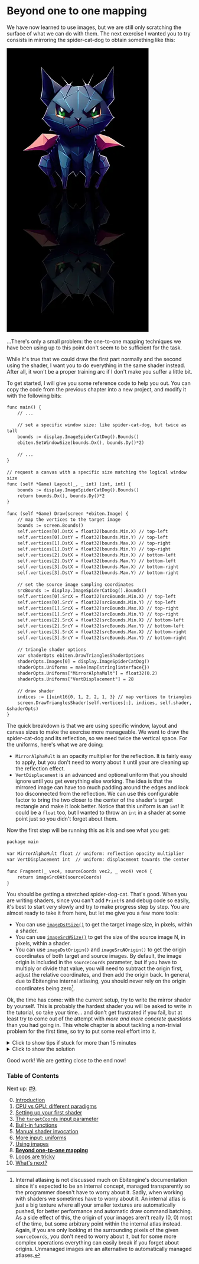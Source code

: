 # Beyond one to one mapping

We have now learned to use images, but we are still only scratching the surface of what we can do with them. The next exercise I wanted you to try consists in mirroring the spider-cat-dog to obtain something like this:

![](https://github.com/tinne26/kage-desk/blob/main/img/mirrored_creature.webp?raw=true)

...There's only a small problem: the one-to-one mapping techniques we have been using up to this point don't seem to be sufficient for the task.

While it's true that we could draw the first part normally and the second using the shader, I want you to do everything in the same shader instead. After all, it won't be a proper training arc if I don't make you suffer a little bit.

To get started, I will give you some reference code to help you out. You can copy the code from the previous chapter into a new project, and modify it with the following bits:
```Golang
func main() {
	// ...
	
	// set a specific window size: like spider-cat-dog, but twice as tall
	bounds := display.ImageSpiderCatDog().Bounds()
	ebiten.SetWindowSize(bounds.Dx(), bounds.Dy()*2)

	// ...
}

// request a canvas with a specific size matching the logical window size
func (self *Game) Layout(_, _ int) (int, int) {
	bounds := display.ImageSpiderCatDog().Bounds()
	return bounds.Dx(), bounds.Dy()*2
}

func (self *Game) Draw(screen *ebiten.Image) {
	// map the vertices to the target image
	bounds := screen.Bounds()
	self.vertices[0].DstX = float32(bounds.Min.X) // top-left
	self.vertices[0].DstY = float32(bounds.Min.Y) // top-left
	self.vertices[1].DstX = float32(bounds.Max.X) // top-right
	self.vertices[1].DstY = float32(bounds.Min.Y) // top-right
	self.vertices[2].DstX = float32(bounds.Min.X) // bottom-left
	self.vertices[2].DstY = float32(bounds.Max.Y) // bottom-left
	self.vertices[3].DstX = float32(bounds.Max.X) // bottom-right
	self.vertices[3].DstY = float32(bounds.Max.Y) // bottom-right

	// set the source image sampling coordinates
	srcBounds := display.ImageSpiderCatDog().Bounds()
	self.vertices[0].SrcX = float32(srcBounds.Min.X) // top-left
	self.vertices[0].SrcY = float32(srcBounds.Min.Y) // top-left
	self.vertices[1].SrcX = float32(srcBounds.Max.X) // top-right
	self.vertices[1].SrcY = float32(srcBounds.Min.Y) // top-right
	self.vertices[2].SrcX = float32(srcBounds.Min.X) // bottom-left
	self.vertices[2].SrcY = float32(srcBounds.Max.Y) // bottom-left
	self.vertices[3].SrcX = float32(srcBounds.Max.X) // bottom-right
	self.vertices[3].SrcY = float32(srcBounds.Max.Y) // bottom-right

	// triangle shader options
	var shaderOpts ebiten.DrawTrianglesShaderOptions
	shaderOpts.Images[0] = display.ImageSpiderCatDog()
	shaderOpts.Uniforms = make(map[string]interface{})
	shaderOpts.Uniforms["MirrorAlphaMult"] = float32(0.2)
	shaderOpts.Uniforms["VertDisplacement"] = 28

	// draw shader
	indices := []uint16{0, 1, 2, 2, 1, 3} // map vertices to triangles
	screen.DrawTrianglesShader(self.vertices[:], indices, self.shader, &shaderOpts)
}
```

The quick breakdown is that we are using specific window, layout and canvas sizes to make the exercise more manageable. We want to draw the spider-cat-dog and its reflection, so we need twice the vertical space. For the uniforms, here's what we are doing:
- `MirrorAlphaMult` is an opacity multiplier for the reflection. It is fairly easy to apply, but you don't need to worry about it until your are cleaning up the reflection effect.
- `VertDisplacement` is an advanced and optional uniform that you should ignore until you get everything else working. The idea is that the mirrored image can have too much padding around the edges and look too disconnected from the reflection. We can use this configurable factor to bring the two closer to the center of the shader's target rectangle and make it look better. Notice that this uniform is an `int`! It could be a `float` too, but I wanted to throw an `int` in a shader at some point just so you didn't forget about them.

Now the first step will be running this as it is and see what you get:
```Golang
package main

var MirrorAlphaMult float // uniform: reflection opacity multiplier
var VertDisplacement int  // uniform: displacement towards the center

func Fragment(_ vec4, sourceCoords vec2, _ vec4) vec4 {
	return imageSrc0At(sourceCoords)
}
```

You should be getting a stretched spider-dog-cat. That's good. When you are writing shaders, since you can't add `Printf`s and debug code so easily, it's best to start very slowly and try to make progress step by step. You are almost ready to take it from here, but let me give you a few more tools:
- You can use [`imageDstSize()`](https://ebitengine.org/en/documents/shader.html#Built-in_functions_(images)) to get the target image size, in pixels, within a shader.
- You can use [<code>imageSrc<b><i>N</i></b>Size()</code>](https://ebitengine.org/en/documents/shader.html#Built-in_functions_(images)) to get the size of the source image N, in pixels, within a shader.
- You can use `imageDstOrigin()` and <code>imageSrc<b><i>N</b></i>Origin()</code> to get the origin coordinates of both target and source images. By default, the image origin is included in the `sourceCoords` parameter, but if you have to multiply or divide that value, you will need to subtract the origin first, adjust the relative coordinates, and then add the origin back. In general, due to Ebitengine internal atlasing, you should never rely on the origin coordinates being zero[^1].

[^1]: Internal atlasing is not discussed much on Ebitengine's documentation since it's expected to be an internal concept, managed transparently so the programmer doesn't have to worry about it. Sadly, when working with shaders we sometimes have to worry about it. An internal atlas is just a big texture where all your smaller textures are automatically pushed, for better performance and automatic draw command batching. As a side effect of this, the origin of your images aren't really (0, 0) most of the time, but some arbitrary point within the internal atlas instead. Again, if you are only looking at the surrounding pixels of the given `sourceCoords`, you don't need to worry about it, but for some more complex operations everything can easily break if you forget about origins. Unmanaged images are an alternative to automatically managed atlases.

Ok, the time has come: with the current setup, try to write the mirror shader by yourself. This is probably the hardest shader you will be asked to write in the tutorial, so take your time... and don't get frustrated if you fail, but at least try to come out of the attempt with *more and more concrete questions* than you had going in. This whole chapter is about tackling a non-trivial problem for the first time, so try to put some real effort into it.

<details>
<summary>Click to show tips if stuck for more than 15 minutes</summary>

Some steps that would be relevant:
- Make sure you know how to draw the top half of the screen in one color, and the lower half in another.
- Make sure you can draw the spider-cat-dog on the top half, isolated, without stretching.
- Make sure you can draw the spider-cat-dog on the lower half, isolated, without stretching.
</details>

<details>
<summary>Click to show the solution</summary>

I have two solutions for you. The first is a "simple" solution without using `VertDisplacement`, and the second is a more general solution.

Let's see the "simple one" first:
```Golang
//kage:unit pixels
package main

var MirrorAlphaMult float // uniform: reflection opacity multiplier
var VertDisplacement int  // uniform: displacement towards the center

func Fragment(targetCoords vec4, sourceCoords vec2, _ vec4) vec4 {
	originY := imageSrc0Origin().y
	relativeSrcY := sourceCoords.y - originY
	if targetCoords.y < imageDstSize().y/2 {
		return imageSrc0At(vec2(sourceCoords.x, relativeSrcY*2 + originY))
	} else {
		adjustedY := (relativeSrcY - imageSrc0Size().y/2)*2
		invertedY := imageSrc0Size().y - adjustedY
		samplingCoords := vec2(sourceCoords.x, invertedY + originY)
		return imageSrc0At(samplingCoords)*MirrorAlphaMult
	}
}
```
The code shouldn't be too hard to understand. If we are on the top half of the screen, we sample the source image... but since it would be stretched, we multiply the `y` by 2 to make it fit properly into the top area. The x value is always already what we want, so it never has to be modified. For the lower half, the normalization of the `y` value is slightly trickier, but it's not much different. Since we are already past the midpoint position through the source image, we need to offset that and then apply the same `y*2` idea of the first branch. To invert the image, we simply use `height - y`. Finally, we sample the value at the relevant position and multiply it by `MirrorAlphaMult`, which yes, is a simple product on the sampled pixel color.

This code does rely on the fact that `imageSrc0Size()` is exactly half `imageDstSize()`, and we could actually use only one of them for everything. This is not very clean, not very nice and whatever, but if you understand the constraints of your context... you don't have to be a perfectionist, just get the job done. You could parametrize all this with further uniforms, or automatically center everything on an arbitrarily-sized target, or whatever. That's a pain and not fun, so do it as homework if you really have nothing better to do.

Now let's jump onto the more general solution using `VertDisplacement`:
```Golang
//kage:unit pixels
package main

var MirrorAlphaMult float // uniform: reflection opacity multiplier
var VertDisplacement int  // uniform: displacement towards the center

func Fragment(targetCoords vec4, sourceCoords vec2, _ vec4) vec4 {
	originY := imageSrc0Origin().y
	relativeSrcY := sourceCoords.y - originY

	// compute top contribution
	uprightColor := imageSrc0At(vec2(sourceCoords.x, relativeSrcY*2 + originY - float(VertDisplacement)))
	
	// compute bottom contribution
	adjustedY := (relativeSrcY - imageSrc0Size().y/2)*2
	invertedY := imageSrc0Size().y - adjustedY
	samplingCoords := vec2(sourceCoords.x, invertedY + originY - float(VertDisplacement))
	mirrorColor := imageSrc0At(samplingCoords)*MirrorAlphaMult
	
	// return the sum of contributions
	return uprightColor + mirrorColor
}
```
*(Full program available at [examples/intro/mirror](https://github.com/tinne26/kage-desk/blob/main/examples/intro/mirror))*

This second shader is not that different, but it has a few subtle ideas worth explaining:
- We are computing different parts of the image all in a single pass and adding them at the end. This is a common pattern used in many shaders, but it often requires gating or filtering the partial results before summing them.
- The reason why we didn't "filter" the results here is that `imageSrc0At()` will return `vec4(0, 0, 0, 0)` if we are requesting positions out of bounds, and *it just happens that for this particular example*, the different calculations for different parts of the image do not collide (given reasonable `VertDisplacement` values, at least).
- For proper filtering, you could use [selectors](https://github.com/tinne26/kage-desk/blob/main/docs/snippets/snippets.md#selectors) to keep or discard specific results. Again, this is not necessary in this specific situation, but you could totally add something like `uprightColor *= whenLessThan(relativeSrcY, imageSrc0Size().y/2)` and `mirrorColor *= whenGreaterThan(relativeSrcY, imageSrc0Size().y/2)` to be a bit safer.
</details>

Good work! We are getting close to the end now!


### Table of Contents
Next up: [#9](https://github.com/tinne26/kage-desk/blob/main/docs/tutorials/intro/09_loops.md).

0. [Introduction](https://github.com/tinne26/kage-desk/blob/main/docs/tutorials/intro/00_introduction.md)
1. [CPU vs GPU: different paradigms](https://github.com/tinne26/kage-desk/blob/main/docs/tutorials/intro/01_cpu_vs_gpu.md)
2. [Setting up your first shader](https://github.com/tinne26/kage-desk/blob/main/docs/tutorials/intro/02_shader_setup.md)
3. [The `targetCoords` input parameter](https://github.com/tinne26/kage-desk/blob/main/docs/tutorials/intro/03_target_coordinates.md)
4. [Built-in functions](https://github.com/tinne26/kage-desk/blob/main/docs/tutorials/intro/04_built_in_functions.md)
5. [Manual shader invocation](https://github.com/tinne26/kage-desk/blob/main/docs/tutorials/intro/05_invoke_shader.md)
6. [More input: uniforms](https://github.com/tinne26/kage-desk/blob/main/docs/tutorials/intro/06_uniforms.md)
7. [Using images](https://github.com/tinne26/kage-desk/blob/main/docs/tutorials/intro/07_images.md)
8. [**Beyond one-to-one mapping**](https://github.com/tinne26/kage-desk/blob/main/docs/tutorials/intro/08_beyond.md)
9. [Loops are tricky](https://github.com/tinne26/kage-desk/blob/main/docs/tutorials/intro/09_loops.md)
10. [What's next?](https://github.com/tinne26/kage-desk/blob/main/docs/tutorials/intro/10_what_next.md)
